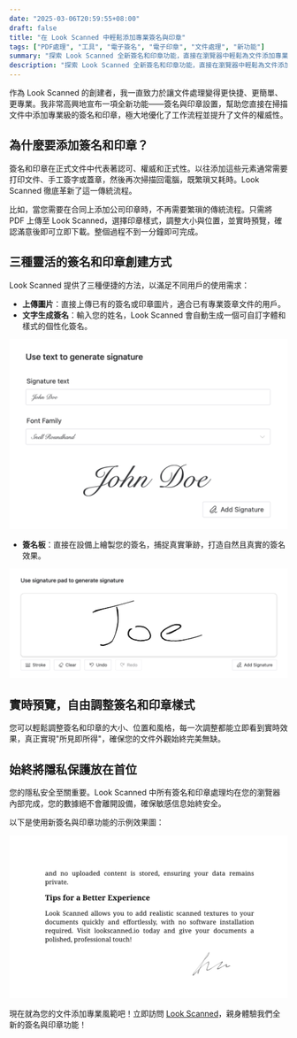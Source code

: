 ```yaml
---
date: "2025-03-06T20:59:55+08:00"
draft: false
title: "在 Look Scanned 中輕鬆添加專業簽名與印章"
tags: ["PDF處理", "工具", "電子簽名", "電子印章", "文件處理", "新功能"]
summary: "探索 Look Scanned 全新簽名和印章功能，直接在瀏覽器中輕鬆為文件添加專業簽名和印章。提供多種簽名創建方法、自訂選項及隱私保護。"
description: "探索 Look Scanned 全新簽名和印章功能，直接在瀏覽器中輕鬆為文件添加專業簽名和印章。提供多種簽名創建方法、自訂選項及隱私保護。"
---
```


作為 Look Scanned 的創建者，我一直致力於讓文件處理變得更快捷、更簡單、更專業。我非常高興地宣布一項全新功能——簽名與印章設置，幫助您直接在掃描文件中添加專業級的簽名和印章，極大地優化了工作流程並提升了文件的權威性。

## 為什麼要添加簽名和印章？

簽名和印章在正式文件中代表著認可、權威和正式性。以往添加這些元素通常需要打印文件、手工簽字或蓋章，然後再次掃描回電腦，既繁瑣又耗時。Look Scanned 徹底革新了這一傳統流程。

比如，當您需要在合同上添加公司印章時，不再需要繁瑣的傳統流程。只需將 PDF 上傳至 Look Scanned，選擇印章樣式，調整大小與位置，並實時預覽，確認滿意後即可立即下載。整個過程不到一分鐘即可完成。

## 三種靈活的簽名和印章創建方式

Look Scanned 提供了三種便捷的方法，以滿足不同用戶的使用需求：

- **上傳圖片**：直接上傳已有的簽名或印章圖片，適合已有專業簽章文件的用戶。
- **文字生成簽名**：輸入您的姓名，Look Scanned 會自動生成一個可自訂字體和樣式的個性化簽名。

![文字生成簽名示例](./use-text-to-generate-signature-example.webp)

- **簽名板**：直接在設備上繪製您的簽名，捕捉真實筆跡，打造自然且真實的簽名效果。

![簽名板示例](./use-signature-pad-to-generate-signature-example.webp)

## 實時預覽，自由調整簽名和印章樣式

您可以輕鬆調整簽名和印章的大小、位置和風格，每一次調整都能立即看到實時效果，真正實現"所見即所得"，確保您的文件外觀始終完美無缺。

## 始終將隱私保護放在首位

您的隱私安全至關重要。Look Scanned 中所有簽名和印章處理均在您的瀏覽器內部完成，您的數據絕不會離開設備，確保敏感信息始終安全。

以下是使用新簽名與印章功能的示例效果圖：

![簽名和印章示例](./signature-and-stamp-example.webp)

現在就為您的文件添加專業風範吧！立即訪問 [Look Scanned](https://lookscanned.io)，親身體驗我們全新的簽名與印章功能！

